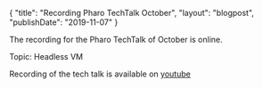 {
"title": "Recording Pharo TechTalk October",
"layout": "blogpost",
"publishDate": "2019-11-07"
}

The recording for the Pharo TechTalk of October is online.

Topic:  Headless VM

Recording of the tech talk is available on [youtube](https://www.youtube.com/watch?v=6iAzRYybY_M)
